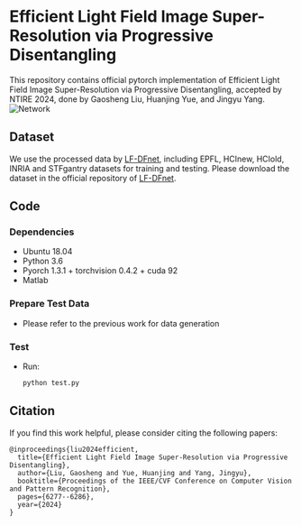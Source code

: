 # Efficient Light Field Image Super-Resolution via Progressive Disentangling

This repository contains official pytorch implementation of Efficient Light Field Image Super-Resolution via Progressive Disentangling, accepted by NTIRE 2024, done by Gaosheng Liu, Huanjing Yue, and Jingyu Yang.
![Network](https://github.com/GaoshengLiu/PDistgNet/blob/main/fig/PDistgNet.jpg)  

## Dataset
We use the processed data by [LF-DFnet](https://ieeexplore.ieee.org/stamp/stamp.jsp?tp=&arnumber=9286855), including EPFL, HCInew, HCIold, INRIA and STFgantry datasets for training and testing. Please download the dataset in the official repository of [LF-DFnet](https://github.com/YingqianWang/LF-DFnet).
## Code
### Dependencies
* Ubuntu 18.04
* Python 3.6
* Pyorch 1.3.1 + torchvision 0.4.2 + cuda 92
* Matlab
### Prepare Test Data
* Please refer to the previous work for data generation
### Test
* Run:
  ```python
  python test.py

## Citation
If you find this work helpful, please consider citing the following papers:<br> 
```Citation
@inproceedings{liu2024efficient,
  title={Efficient Light Field Image Super-Resolution via Progressive Disentangling},
  author={Liu, Gaosheng and Yue, Huanjing and Yang, Jingyu},
  booktitle={Proceedings of the IEEE/CVF Conference on Computer Vision and Pattern Recognition},
  pages={6277--6286},
  year={2024}
}
```


